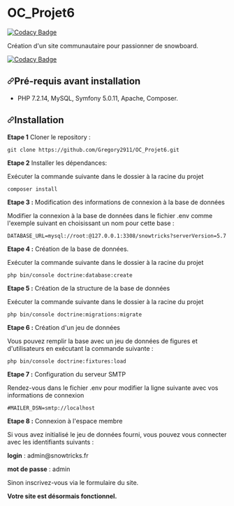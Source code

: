 # OC_Projet6

[![Codacy Badge](https://api.codacy.com/project/badge/Grade/e371acf4d8f24978997659d517237747)](https://app.codacy.com/gh/Gregory2911/OC_Projet6?utm_source=github.com&utm_medium=referral&utm_content=Gregory2911/OC_Projet6&utm_campaign=Badge_Grade_Settings)

Création d'un site communautaire pour passionner de snowboard.

[![Codacy Badge](https://app.codacy.com/project/badge/Grade/e69f714dd62e464f8c52baab6212a2c2)](https://www.codacy.com/gh/Gregory2911/OC_Projet6/dashboard?utm_source=github.com&amp;utm_medium=referral&amp;utm_content=Gregory2911/OC_Projet6&amp;utm_campaign=Badge_Grade)

<h2><a id="user-content-pré-requis-" class="anchor" aria-hidden="true" href="#pré-requis-"><svg class="octicon octicon-link" viewBox="0 0 16 16" version="1.1" width="16" height="16" aria-hidden="true"><path fill-rule="evenodd" d="M7.775 3.275a.75.75 0 001.06 1.06l1.25-1.25a2 2 0 112.83 2.83l-2.5 2.5a2 2 0 01-2.83 0 .75.75 0 00-1.06 1.06 3.5 3.5 0 004.95 0l2.5-2.5a3.5 3.5 0 00-4.95-4.95l-1.25 1.25zm-4.69 9.64a2 2 0 010-2.83l2.5-2.5a2 2 0 012.83 0 .75.75 0 001.06-1.06 3.5 3.5 0 00-4.95 0l-2.5 2.5a3.5 3.5 0 004.95 4.95l1.25-1.25a.75.75 0 00-1.06-1.06l-1.25 1.25a2 2 0 01-2.83 0z"></path></svg></a>Pré-requis avant installation</h2>
<ul>
<li>PHP 7.2.14, MySQL, Symfony 5.0.11, Apache, Composer.</li>
</ul>

<h2><a id="user-content-installation" class="anchor" aria-hidden="true" href="#installation"><svg class="octicon octicon-link" viewBox="0 0 16 16" version="1.1" width="16" height="16" aria-hidden="true"><path fill-rule="evenodd" d="M7.775 3.275a.75.75 0 001.06 1.06l1.25-1.25a2 2 0 112.83 2.83l-2.5 2.5a2 2 0 01-2.83 0 .75.75 0 00-1.06 1.06 3.5 3.5 0 004.95 0l2.5-2.5a3.5 3.5 0 00-4.95-4.95l-1.25 1.25zm-4.69 9.64a2 2 0 010-2.83l2.5-2.5a2 2 0 012.83 0 .75.75 0 001.06-1.06 3.5 3.5 0 00-4.95 0l-2.5 2.5a3.5 3.5 0 004.95 4.95l1.25-1.25a.75.75 0 00-1.06-1.06l-1.25 1.25a2 2 0 01-2.83 0z"></path></svg></a>Installation</h2>

<p><strong>Etape 1</strong> Cloner le repository :</p>
<pre><code>git clone https://github.com/Gregory2911/OC_Projet6.git</code></pre>

<p><strong>Etape 2</strong> Installer les dépendances:</p>
<p>Exécuter la commande suivante dans le dossier à la racine du projet</p>
<pre><code>composer install</code></pre>

<p><strong>Etape 3 :</strong> Modification des informations de connexion à la base de données</p>
<p>Modifier la connexion à la base de données dans le fichier .env comme l'exemple suivant en choisissant un nom pour cette base :</p>
<pre><code>DATABASE_URL=mysql://root:@127.0.0.1:3308/snowtricks?serverVersion=5.7</code></pre>

<p><strong>Etape 4 :</strong> Création de la base de données.</p>
<p>Exécuter la commande suivante dans le dossier à la racine du projet</p>
<pre><code>php bin/console doctrine:database:create</code></pre>

<p><strong>Etape 5 :</strong> Création de la structure de la base de données</p> 
<p>Exécuter la commande suivante dans le dossier à la racine du projet</p>
<pre><code>php bin/console doctrine:migrations:migrate</code></pre>

<p><strong>Etape 6 :</strong> Création d'un jeu de données</p> 
<p>Vous pouvez remplir la base avec un jeu de données de figures et d'utilisateurs en exécutant la commande suivante :</p>
<pre><code>php bin/console doctrine:fixtures:load</code></pre>

<p><strong>Etape 7 :</strong> Configuration du serveur SMTP</p> 
<p>Rendez-vous dans le fichier .env pour modifier la ligne suivante avec vos informations de connexion</p>
<pre><code>#MAILER_DSN=smtp://localhost</code></pre>

<p><strong>Etape 8 :</strong> Connexion à l'espace membre</p> 
<p>Si vous avez initialisé le jeu de données fourni, vous pouvez vous connecter avec les identifiants suivants :</p>
<p><strong>login</strong> : admin@snowtricks.fr
<p><strong>mot de passe</strong> : admin</p>
<p>Sinon inscrivez-vous via le formulaire du site.</p>

<p><strong>Votre site est désormais fonctionnel.<strong></p>
